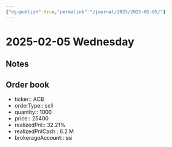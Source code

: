 ```yaml
---
{"dg-publish":true,"permalink":"/journal/2025/2025-02-05/"}
---
```


# 2025-02-05 Wednesday

## Notes

## Order book

- ticker:: ACB
- orderType:: sell
- quantity:: 1000
- price:: 25400
- realizedPnl:: 32.21%
- realizedPnlCash:: 6.2 M
- brokerageAccount:: ssi

